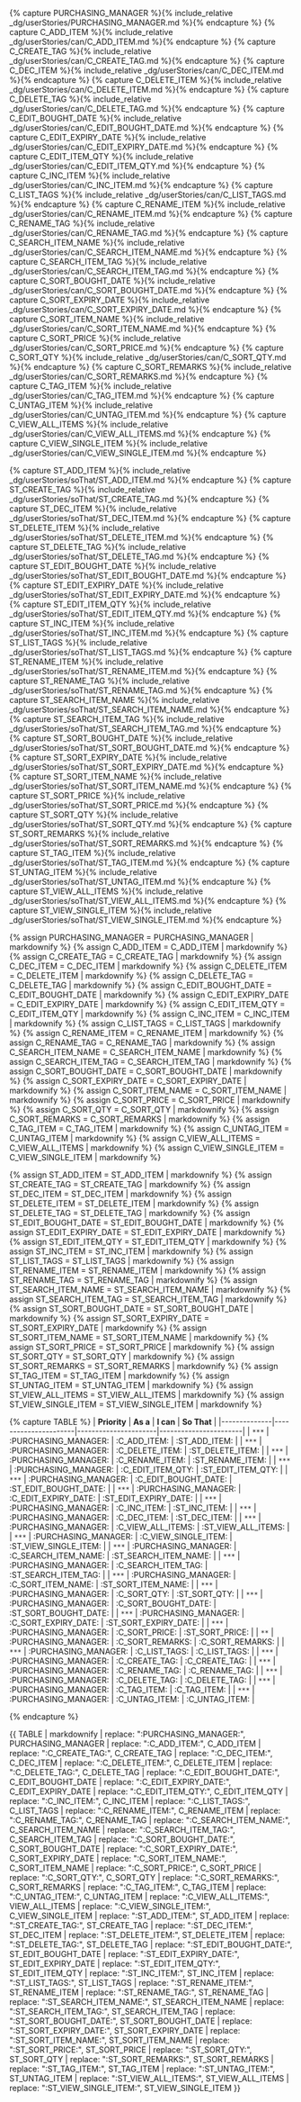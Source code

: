 <!-- markdownlint-disable-file first-line-h1 -->

<!-- ===== DECLARE VARIABLES ===== -->
<!-- markdownlint-disable -->
{% capture PURCHASING_MANAGER %}{% include_relative _dg/userStories/PURCHASING_MANAGER.md %}{% endcapture %}
{% capture C_ADD_ITEM %}{% include_relative _dg/userStories/can/C_ADD_ITEM.md %}{% endcapture %}
{% capture C_CREATE_TAG %}{% include_relative _dg/userStories/can/C_CREATE_TAG.md %}{% endcapture %}
{% capture C_DEC_ITEM %}{% include_relative _dg/userStories/can/C_DEC_ITEM.md %}{% endcapture %}
{% capture C_DELETE_ITEM %}{% include_relative _dg/userStories/can/C_DELETE_ITEM.md %}{% endcapture %}
{% capture C_DELETE_TAG %}{% include_relative _dg/userStories/can/C_DELETE_TAG.md %}{% endcapture %}
{% capture C_EDIT_BOUGHT_DATE %}{% include_relative _dg/userStories/can/C_EDIT_BOUGHT_DATE.md %}{% endcapture %}
{% capture C_EDIT_EXPIRY_DATE %}{% include_relative _dg/userStories/can/C_EDIT_EXPIRY_DATE.md %}{% endcapture %}
{% capture C_EDIT_ITEM_QTY %}{% include_relative _dg/userStories/can/C_EDIT_ITEM_QTY.md %}{% endcapture %}
{% capture C_INC_ITEM %}{% include_relative _dg/userStories/can/C_INC_ITEM.md %}{% endcapture %}
{% capture C_LIST_TAGS %}{% include_relative _dg/userStories/can/C_LIST_TAGS.md %}{% endcapture %}
{% capture C_RENAME_ITEM %}{% include_relative _dg/userStories/can/C_RENAME_ITEM.md %}{% endcapture %}
{% capture C_RENAME_TAG %}{% include_relative _dg/userStories/can/C_RENAME_TAG.md %}{% endcapture %}
{% capture C_SEARCH_ITEM_NAME %}{% include_relative _dg/userStories/can/C_SEARCH_ITEM_NAME.md %}{% endcapture %}
{% capture C_SEARCH_ITEM_TAG %}{% include_relative _dg/userStories/can/C_SEARCH_ITEM_TAG.md %}{% endcapture %}
{% capture C_SORT_BOUGHT_DATE %}{% include_relative _dg/userStories/can/C_SORT_BOUGHT_DATE.md %}{% endcapture %}
{% capture C_SORT_EXPIRY_DATE %}{% include_relative _dg/userStories/can/C_SORT_EXPIRY_DATE.md %}{% endcapture %}
{% capture C_SORT_ITEM_NAME %}{% include_relative _dg/userStories/can/C_SORT_ITEM_NAME.md %}{% endcapture %}
{% capture C_SORT_PRICE %}{% include_relative _dg/userStories/can/C_SORT_PRICE.md %}{% endcapture %}
{% capture C_SORT_QTY %}{% include_relative _dg/userStories/can/C_SORT_QTY.md %}{% endcapture %}
{% capture C_SORT_REMARKS %}{% include_relative _dg/userStories/can/C_SORT_REMARKS.md %}{% endcapture %}
{% capture C_TAG_ITEM %}{% include_relative _dg/userStories/can/C_TAG_ITEM.md %}{% endcapture %}
{% capture C_UNTAG_ITEM %}{% include_relative _dg/userStories/can/C_UNTAG_ITEM.md %}{% endcapture %}
{% capture C_VIEW_ALL_ITEMS %}{% include_relative _dg/userStories/can/C_VIEW_ALL_ITEMS.md %}{% endcapture %}
{% capture C_VIEW_SINGLE_ITEM %}{% include_relative _dg/userStories/can/C_VIEW_SINGLE_ITEM.md %}{% endcapture %}

{% capture ST_ADD_ITEM %}{% include_relative _dg/userStories/soThat/ST_ADD_ITEM.md %}{% endcapture %}
{% capture ST_CREATE_TAG %}{% include_relative _dg/userStories/soThat/ST_CREATE_TAG.md %}{% endcapture %}
{% capture ST_DEC_ITEM %}{% include_relative _dg/userStories/soThat/ST_DEC_ITEM.md %}{% endcapture %}
{% capture ST_DELETE_ITEM %}{% include_relative _dg/userStories/soThat/ST_DELETE_ITEM.md %}{% endcapture %}
{% capture ST_DELETE_TAG %}{% include_relative _dg/userStories/soThat/ST_DELETE_TAG.md %}{% endcapture %}
{% capture ST_EDIT_BOUGHT_DATE %}{% include_relative _dg/userStories/soThat/ST_EDIT_BOUGHT_DATE.md %}{% endcapture %}
{% capture ST_EDIT_EXPIRY_DATE %}{% include_relative _dg/userStories/soThat/ST_EDIT_EXPIRY_DATE.md %}{% endcapture %}
{% capture ST_EDIT_ITEM_QTY %}{% include_relative _dg/userStories/soThat/ST_EDIT_ITEM_QTY.md %}{% endcapture %}
{% capture ST_INC_ITEM %}{% include_relative _dg/userStories/soThat/ST_INC_ITEM.md %}{% endcapture %}
{% capture ST_LIST_TAGS %}{% include_relative _dg/userStories/soThat/ST_LIST_TAGS.md %}{% endcapture %}
{% capture ST_RENAME_ITEM %}{% include_relative _dg/userStories/soThat/ST_RENAME_ITEM.md %}{% endcapture %}
{% capture ST_RENAME_TAG %}{% include_relative _dg/userStories/soThat/ST_RENAME_TAG.md %}{% endcapture %}
{% capture ST_SEARCH_ITEM_NAME %}{% include_relative _dg/userStories/soThat/ST_SEARCH_ITEM_NAME.md %}{% endcapture %}
{% capture ST_SEARCH_ITEM_TAG %}{% include_relative _dg/userStories/soThat/ST_SEARCH_ITEM_TAG.md %}{% endcapture %}
{% capture ST_SORT_BOUGHT_DATE %}{% include_relative _dg/userStories/soThat/ST_SORT_BOUGHT_DATE.md %}{% endcapture %}
{% capture ST_SORT_EXPIRY_DATE %}{% include_relative _dg/userStories/soThat/ST_SORT_EXPIRY_DATE.md %}{% endcapture %}
{% capture ST_SORT_ITEM_NAME %}{% include_relative _dg/userStories/soThat/ST_SORT_ITEM_NAME.md %}{% endcapture %}
{% capture ST_SORT_PRICE %}{% include_relative _dg/userStories/soThat/ST_SORT_PRICE.md %}{% endcapture %}
{% capture ST_SORT_QTY %}{% include_relative _dg/userStories/soThat/ST_SORT_QTY.md %}{% endcapture %}
{% capture ST_SORT_REMARKS %}{% include_relative _dg/userStories/soThat/ST_SORT_REMARKS.md %}{% endcapture %}
{% capture ST_TAG_ITEM %}{% include_relative _dg/userStories/soThat/ST_TAG_ITEM.md %}{% endcapture %}
{% capture ST_UNTAG_ITEM %}{% include_relative _dg/userStories/soThat/ST_UNTAG_ITEM.md %}{% endcapture %}
{% capture ST_VIEW_ALL_ITEMS %}{% include_relative _dg/userStories/soThat/ST_VIEW_ALL_ITEMS.md %}{% endcapture %}
{% capture ST_VIEW_SINGLE_ITEM %}{% include_relative _dg/userStories/soThat/ST_VIEW_SINGLE_ITEM.md %}{% endcapture %}

{% assign PURCHASING_MANAGER = PURCHASING_MANAGER | markdownify %}
{% assign C_ADD_ITEM = C_ADD_ITEM | markdownify %}
{% assign C_CREATE_TAG = C_CREATE_TAG | markdownify %}
{% assign C_DEC_ITEM = C_DEC_ITEM | markdownify %}
{% assign C_DELETE_ITEM = C_DELETE_ITEM | markdownify %}
{% assign C_DELETE_TAG = C_DELETE_TAG | markdownify %}
{% assign C_EDIT_BOUGHT_DATE = C_EDIT_BOUGHT_DATE | markdownify %}
{% assign C_EDIT_EXPIRY_DATE = C_EDIT_EXPIRY_DATE | markdownify %}
{% assign C_EDIT_ITEM_QTY = C_EDIT_ITEM_QTY | markdownify %}
{% assign C_INC_ITEM = C_INC_ITEM | markdownify %}
{% assign C_LIST_TAGS = C_LIST_TAGS | markdownify %}
{% assign C_RENAME_ITEM = C_RENAME_ITEM | markdownify %}
{% assign C_RENAME_TAG = C_RENAME_TAG | markdownify %}
{% assign C_SEARCH_ITEM_NAME = C_SEARCH_ITEM_NAME | markdownify %}
{% assign C_SEARCH_ITEM_TAG = C_SEARCH_ITEM_TAG | markdownify %}
{% assign C_SORT_BOUGHT_DATE = C_SORT_BOUGHT_DATE | markdownify %}
{% assign C_SORT_EXPIRY_DATE = C_SORT_EXPIRY_DATE | markdownify %}
{% assign C_SORT_ITEM_NAME = C_SORT_ITEM_NAME | markdownify %}
{% assign C_SORT_PRICE = C_SORT_PRICE | markdownify %}
{% assign C_SORT_QTY = C_SORT_QTY | markdownify %}
{% assign C_SORT_REMARKS = C_SORT_REMARKS | markdownify %}
{% assign C_TAG_ITEM = C_TAG_ITEM | markdownify %}
{% assign C_UNTAG_ITEM = C_UNTAG_ITEM | markdownify %}
{% assign C_VIEW_ALL_ITEMS = C_VIEW_ALL_ITEMS | markdownify %}
{% assign C_VIEW_SINGLE_ITEM = C_VIEW_SINGLE_ITEM | markdownify %}

{% assign ST_ADD_ITEM = ST_ADD_ITEM | markdownify %}
{% assign ST_CREATE_TAG = ST_CREATE_TAG | markdownify %}
{% assign ST_DEC_ITEM = ST_DEC_ITEM | markdownify %}
{% assign ST_DELETE_ITEM = ST_DELETE_ITEM | markdownify %}
{% assign ST_DELETE_TAG = ST_DELETE_TAG | markdownify %}
{% assign ST_EDIT_BOUGHT_DATE = ST_EDIT_BOUGHT_DATE | markdownify %}
{% assign ST_EDIT_EXPIRY_DATE = ST_EDIT_EXPIRY_DATE | markdownify %}
{% assign ST_EDIT_ITEM_QTY = ST_EDIT_ITEM_QTY | markdownify %}
{% assign ST_INC_ITEM = ST_INC_ITEM | markdownify %}
{% assign ST_LIST_TAGS = ST_LIST_TAGS | markdownify %}
{% assign ST_RENAME_ITEM = ST_RENAME_ITEM | markdownify %}
{% assign ST_RENAME_TAG = ST_RENAME_TAG | markdownify %}
{% assign ST_SEARCH_ITEM_NAME = ST_SEARCH_ITEM_NAME | markdownify %}
{% assign ST_SEARCH_ITEM_TAG = ST_SEARCH_ITEM_TAG | markdownify %}
{% assign ST_SORT_BOUGHT_DATE = ST_SORT_BOUGHT_DATE | markdownify %}
{% assign ST_SORT_EXPIRY_DATE = ST_SORT_EXPIRY_DATE | markdownify %}
{% assign ST_SORT_ITEM_NAME = ST_SORT_ITEM_NAME | markdownify %}
{% assign ST_SORT_PRICE = ST_SORT_PRICE | markdownify %}
{% assign ST_SORT_QTY = ST_SORT_QTY | markdownify %}
{% assign ST_SORT_REMARKS = ST_SORT_REMARKS | markdownify %}
{% assign ST_TAG_ITEM = ST_TAG_ITEM | markdownify %}
{% assign ST_UNTAG_ITEM = ST_UNTAG_ITEM | markdownify %}
{% assign ST_VIEW_ALL_ITEMS = ST_VIEW_ALL_ITEMS | markdownify %}
{% assign ST_VIEW_SINGLE_ITEM = ST_VIEW_SINGLE_ITEM | markdownify %}


<!-- markdownlint-restore -->

<!-- ===== CREATE TABLE FORMATTING IN NORMAL+ MARKDOWN ===== -->
<!-- WE USE :variable: FOR VALUES THAT ARE TO BE SUBSTITUTED -->
{% capture TABLE %}
| **Priority** |      **As a**        |      **I can**       |      **So That**      |
|--------------|----------------------|----------------------|-----------------------|
|    `***`     | :PURCHASING_MANAGER: | :C_ADD_ITEM:         | :ST_ADD_ITEM:         |
|    `***`     | :PURCHASING_MANAGER: | :C_DELETE_ITEM:      | :ST_DELETE_ITEM:      |
|    `***`     | :PURCHASING_MANAGER: | :C_RENAME_ITEM:      | :ST_RENAME_ITEM:      |
|    `***`     | :PURCHASING_MANAGER: | :C_EDIT_ITEM_QTY:    | :ST_EDIT_ITEM_QTY:    |
|    `***`     | :PURCHASING_MANAGER: | :C_EDIT_BOUGHT_DATE: | :ST_EDIT_BOUGHT_DATE: |
|    `***`     | :PURCHASING_MANAGER: | :C_EDIT_EXPIRY_DATE: | :ST_EDIT_EXPIRY_DATE: |
|    `***`     | :PURCHASING_MANAGER: | :C_INC_ITEM:         | :ST_INC_ITEM:         |
|    `***`     | :PURCHASING_MANAGER: | :C_DEC_ITEM:         | :ST_DEC_ITEM:         |
|    `***`     | :PURCHASING_MANAGER: | :C_VIEW_ALL_ITEMS:   | :ST_VIEW_ALL_ITEMS:   |
|    `***`     | :PURCHASING_MANAGER: | :C_VIEW_SINGLE_ITEM: | :ST_VIEW_SINGLE_ITEM: |
|    `***`     | :PURCHASING_MANAGER: | :C_SEARCH_ITEM_NAME: | :ST_SEARCH_ITEM_NAME: |
|    `***`     | :PURCHASING_MANAGER: | :C_SEARCH_ITEM_TAG:  | :ST_SEARCH_ITEM_TAG:  |
|    `***`     | :PURCHASING_MANAGER: | :C_SORT_ITEM_NAME:   | :ST_SORT_ITEM_NAME:   |
|    `***`     | :PURCHASING_MANAGER: | :C_SORT_QTY:         | :ST_SORT_QTY:         |
|    `***`     | :PURCHASING_MANAGER: | :C_SORT_BOUGHT_DATE: | :ST_SORT_BOUGHT_DATE: |
|    `***`     | :PURCHASING_MANAGER: | :C_SORT_EXPIRY_DATE: | :ST_SORT_EXPIRY_DATE: |
|    `***`     | :PURCHASING_MANAGER: | :C_SORT_PRICE:       | :ST_SORT_PRICE:       |
|    `**`      | :PURCHASING_MANAGER: | :C_SORT_REMARKS:     | :C_SORT_REMARKS:      |
|    `***`     | :PURCHASING_MANAGER: | :C_LIST_TAGS:        | :C_LIST_TAGS:         |
|    `***`     | :PURCHASING_MANAGER: | :C_CREATE_TAG:       | :C_CREATE_TAG:        |
|    `***`     | :PURCHASING_MANAGER: | :C_RENAME_TAG:       | :C_RENAME_TAG:        |
|    `***`     | :PURCHASING_MANAGER: | :C_DELETE_TAG:       | :C_DELETE_TAG:        |
|    `***`     | :PURCHASING_MANAGER: | :C_TAG_ITEM:         | :C_TAG_ITEM:          |
|    `***`     | :PURCHASING_MANAGER: | :C_UNTAG_ITEM:       | :C_UNTAG_ITEM:        |

{% endcapture %}

<!-- ===== RENDER THE ACTUAL TABLE ===== -->
{{ TABLE
| markdownify
| replace: ":PURCHASING_MANAGER:", PURCHASING_MANAGER
| replace: ":C_ADD_ITEM:", C_ADD_ITEM
| replace: ":C_CREATE_TAG:", C_CREATE_TAG
| replace: ":C_DEC_ITEM:", C_DEC_ITEM
| replace: ":C_DELETE_ITEM:", C_DELETE_ITEM
| replace: ":C_DELETE_TAG:", C_DELETE_TAG
| replace: ":C_EDIT_BOUGHT_DATE:", C_EDIT_BOUGHT_DATE
| replace: ":C_EDIT_EXPIRY_DATE:", C_EDIT_EXPIRY_DATE
| replace: ":C_EDIT_ITEM_QTY:", C_EDIT_ITEM_QTY
| replace: ":C_INC_ITEM:", C_INC_ITEM
| replace: ":C_LIST_TAGS:", C_LIST_TAGS
| replace: ":C_RENAME_ITEM:", C_RENAME_ITEM
| replace: ":C_RENAME_TAG:", C_RENAME_TAG
| replace: ":C_SEARCH_ITEM_NAME:", C_SEARCH_ITEM_NAME
| replace: ":C_SEARCH_ITEM_TAG:", C_SEARCH_ITEM_TAG
| replace: ":C_SORT_BOUGHT_DATE:", C_SORT_BOUGHT_DATE
| replace: ":C_SORT_EXPIRY_DATE:", C_SORT_EXPIRY_DATE
| replace: ":C_SORT_ITEM_NAME:", C_SORT_ITEM_NAME
| replace: ":C_SORT_PRICE:", C_SORT_PRICE
| replace: ":C_SORT_QTY:", C_SORT_QTY
| replace: ":C_SORT_REMARKS:", C_SORT_REMARKS
| replace: ":C_TAG_ITEM:", C_TAG_ITEM
| replace: ":C_UNTAG_ITEM:", C_UNTAG_ITEM
| replace: ":C_VIEW_ALL_ITEMS:", VIEW_ALL_ITEMS
| replace: ":C_VIEW_SINGLE_ITEM:", C_VIEW_SINGLE_ITEM
| replace: ":ST_ADD_ITEM:", ST_ADD_ITEM
| replace: ":ST_CREATE_TAG:", ST_CREATE_TAG
| replace: ":ST_DEC_ITEM:", ST_DEC_ITEM
| replace: ":ST_DELETE_ITEM:", ST_DELETE_ITEM
| replace: ":ST_DELETE_TAG:", ST_DELETE_TAG
| replace: ":ST_EDIT_BOUGHT_DATE:", ST_EDIT_BOUGHT_DATE
| replace: ":ST_EDIT_EXPIRY_DATE:", ST_EDIT_EXPIRY_DATE
| replace: ":ST_EDIT_ITEM_QTY:", ST_EDIT_ITEM_QTY
| replace: ":ST_INC_ITEM:", ST_INC_ITEM
| replace: ":ST_LIST_TAGS:", ST_LIST_TAGS
| replace: ":ST_RENAME_ITEM:", ST_RENAME_ITEM
| replace: ":ST_RENAME_TAG:", ST_RENAME_TAG
| replace: ":ST_SEARCH_ITEM_NAME:", ST_SEARCH_ITEM_NAME
| replace: ":ST_SEARCH_ITEM_TAG:", ST_SEARCH_ITEM_TAG
| replace: ":ST_SORT_BOUGHT_DATE:", ST_SORT_BOUGHT_DATE
| replace: ":ST_SORT_EXPIRY_DATE:", ST_SORT_EXPIRY_DATE
| replace: ":ST_SORT_ITEM_NAME:", ST_SORT_ITEM_NAME
| replace: ":ST_SORT_PRICE:", ST_SORT_PRICE
| replace: ":ST_SORT_QTY:", ST_SORT_QTY
| replace: ":ST_SORT_REMARKS:", ST_SORT_REMARKS
| replace: ":ST_TAG_ITEM:", ST_TAG_ITEM
| replace: ":ST_UNTAG_ITEM:", ST_UNTAG_ITEM
| replace: ":ST_VIEW_ALL_ITEMS:", ST_VIEW_ALL_ITEMS
| replace: ":ST_VIEW_SINGLE_ITEM:", ST_VIEW_SINGLE_ITEM
}}


